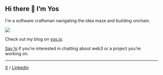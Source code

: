 ## Hi there 👋 I’m Yos

I'm a software craftsman navigating the idea maze and building onchain. 

![](https://yos.io/assets/recently.png)

Check out my blog on [yos.io](https://yos.io/).

[Say hi](mailto:hello@yos.io) if you’re interested in chatting about web3 or a project you’re working on.

----

[X](https://twitter.com/yosriady) / [Linkedin](https://linkedin.com/in/yosriady)

